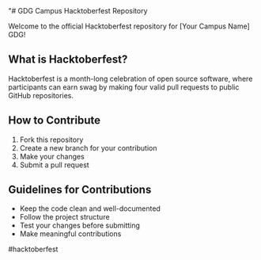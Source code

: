 <!-- Description of the project and how to use the code correctly -->  "# GDG Campus Hacktoberfest Repository

Welcome to the official Hacktoberfest repository for [Your Campus Name] GDG!

## What is Hacktoberfest?
Hacktoberfest is a month-long celebration of open source software, where participants can earn swag by making four valid pull requests to public GitHub repositories.

## How to Contribute
1. Fork this repository
2. Create a new branch for your contribution
3. Make your changes
4. Submit a pull request

## Guidelines for Contributions
- Keep the code clean and well-documented
- Follow the project structure
- Test your changes before submitting
- Make meaningful contributions

#hacktoberfest
